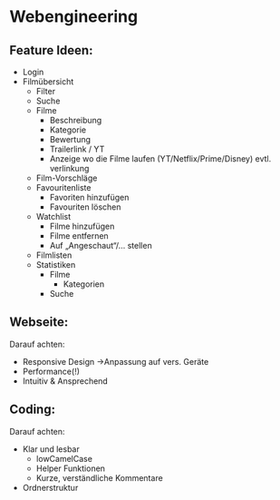 # Webengineering
## Feature Ideen: 
- Login
- Filmübersicht
    - Filter
    - Suche
    - Filme
        - Beschreibung
        - Kategorie
        - Bewertung
        - Trailerlink / YT
        - Anzeige wo die Filme laufen (YT/Netflix/Prime/Disney) evtl. verlinkung
    - Film-Vorschläge
    - Favouritenliste
        - Favoriten hinzufügen
        - Favouriten löschen
    - Watchlist
        - Filme hinzufügen
        - Filme entfernen
        - Auf „Angeschaut“/… stellen
    - Filmlisten
    - Statistiken
        - Filme
            - Kategorien
        - Suche

## Webseite:
Darauf achten:
- Responsive Design ->Anpassung auf vers. Geräte
- Performance(!)
- Intuitiv & Ansprechend

## Coding:
Darauf achten:
- Klar und lesbar 
    - lowCamelCase
    - Helper Funktionen
    - Kurze, verständliche Kommentare
- Ordnerstruktur